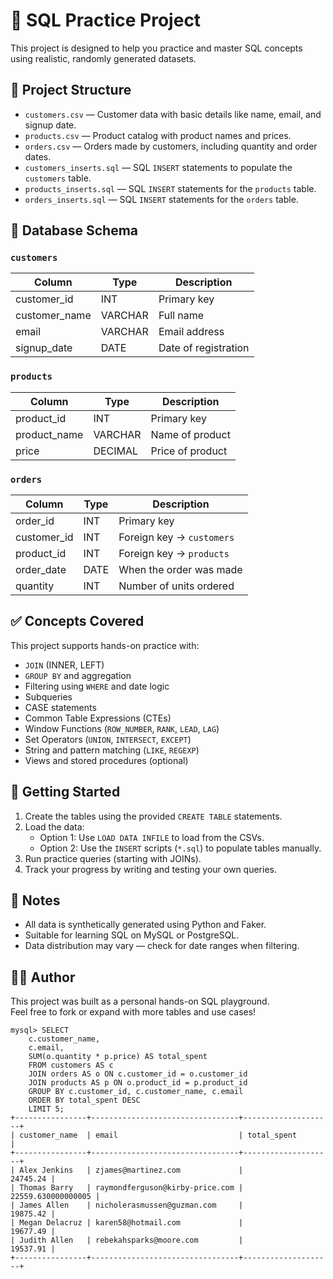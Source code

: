 # 🧠 SQL Practice Project

This project is designed to help you practice and master SQL concepts using realistic, randomly generated datasets.

## 📂 Project Structure

- `customers.csv` — Customer data with basic details like name, email, and signup date.
- `products.csv` — Product catalog with product names and prices.
- `orders.csv` — Orders made by customers, including quantity and order dates.
- `customers_inserts.sql` — SQL `INSERT` statements to populate the `customers` table.
- `products_inserts.sql` — SQL `INSERT` statements for the `products` table.
- `orders_inserts.sql` — SQL `INSERT` statements for the `orders` table.

## 🧱 Database Schema

### `customers`
| Column        | Type      | Description           |
|---------------|-----------|-----------------------|
| customer_id   | INT       | Primary key           |
| customer_name | VARCHAR   | Full name             |
| email         | VARCHAR   | Email address         |
| signup_date   | DATE      | Date of registration  |

### `products`
| Column       | Type       | Description      |
|--------------|------------|------------------|
| product_id   | INT        | Primary key      |
| product_name | VARCHAR    | Name of product  |
| price        | DECIMAL    | Price of product |

### `orders`
| Column      | Type   | Description                       |
|-------------|--------|-----------------------------------|
| order_id    | INT    | Primary key                       |
| customer_id | INT    | Foreign key → `customers`         |
| product_id  | INT    | Foreign key → `products`          |
| order_date  | DATE   | When the order was made           |
| quantity    | INT    | Number of units ordered           |

## ✅ Concepts Covered

This project supports hands-on practice with:

- `JOIN` (INNER, LEFT)
- `GROUP BY` and aggregation
- Filtering using `WHERE` and date logic
- Subqueries
- CASE statements
- Common Table Expressions (CTEs)
- Window Functions (`ROW_NUMBER`, `RANK`, `LEAD`, `LAG`)
- Set Operators (`UNION`, `INTERSECT`, `EXCEPT`)
- String and pattern matching (`LIKE`, `REGEXP`)
- Views and stored procedures (optional)

## 🚀 Getting Started

1. Create the tables using the provided `CREATE TABLE` statements.
2. Load the data:
   - Option 1: Use `LOAD DATA INFILE` to load from the CSVs.
   - Option 2: Use the `INSERT` scripts (`*.sql`) to populate tables manually.
3. Run practice queries (starting with JOINs).
4. Track your progress by writing and testing your own queries.

## 📌 Notes

- All data is synthetically generated using Python and Faker.
- Suitable for learning SQL on MySQL or PostgreSQL.
- Data distribution may vary — check for date ranges when filtering.

## 👨‍💻 Author

This project was built as a personal hands-on SQL playground.  
Feel free to fork or expand with more tables and use cases!

```
mysql> SELECT
    c.customer_name,
    c.email,
    SUM(o.quantity * p.price) AS total_spent
    FROM customers AS c
    JOIN orders AS o ON c.customer_id = o.customer_id
    JOIN products AS p ON o.product_id = p.product_id
    GROUP BY c.customer_id, c.customer_name, c.email
    ORDER BY total_spent DESC
    LIMIT 5;
+----------------+---------------------------------+--------------------+
| customer_name  | email                           | total_spent        |
+----------------+---------------------------------+--------------------+
| Alex Jenkins   | zjames@martinez.com             |           24745.24 |
| Thomas Barry   | raymondferguson@kirby-price.com | 22559.630000000005 |
| James Allen    | nicholerasmussen@guzman.com     |           19875.42 |
| Megan Delacruz | karen58@hotmail.com             |           19677.49 |
| Judith Allen   | rebekahsparks@moore.com         |           19537.91 |
+----------------+---------------------------------+--------------------+

```